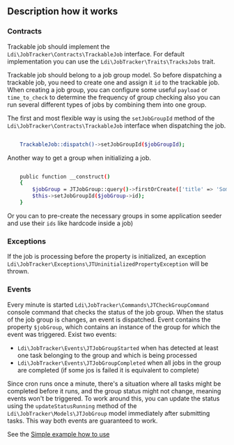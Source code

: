 
## Description how it works

### Contracts

Trackable job should implement the `Ldi\JobTracker\Contracts\TrackableJob` interface. For default implementation you can
use the `Ldi\JobTracker\Traits\TracksJobs` trait.

Trackable job should belong to a job group model. So before dispatching a trackable job, you need to create one and
assign it `id` to the trackable job. When creating a job group, you can configure some useful `payload` or
`time_to_check` to determine the frequency of group checking also you can run several different types of jobs by
combining them into one group.

The first and most flexible way is using the `setJobGroupId` method of the `Ldi\JobTracker\Contracts\TrackableJob`
interface when dispatching the job.

```bash

    TrackableJob::dispatch()->setJobGroupId($jobGroupId);
```

Another way to get a group when initializing a job.

```bash

    public function __construct()
    {
        $jobGroup = JTJobGroup::query()->firstOrCreate(['title' => 'Some job group title from preset']);
        $this->setJobGroupId($jobGroup->id);
    }
```

Or you can to pre-create the necessary groups in some application seeder and use their `ids` like hardcode inside a job)

### Exceptions

If the job is processing before the property is initialized, an exception
`Ldi\JobTracker\Exceptions\JTUninitializedPropertyException` will be thrown.

### Events

Every minute is started `Ldi\JobTracker\Commands\JTCheckGroupCommand` console command that checks the status of the job
group. When the status of the job group is changes, an event is dispatched. Event contains the property `$jobGroup`,
which contains an instance of the group for which the event was triggered. Exist two events:

- `Ldi\JobTracker\Events\JTJobGroupStarted` when has detected at least one task belonging to the group and which is
  being processed
- `Ldi\JobTracker\Events\JTJobGroupCompleted` when all jobs in the group are completed (if some jos is failed it is
  equivalent to complete)

Since cron runs once a minute, there's a situation where all tasks might be completed before it runs, and the group
status might not change, meaning events won't be triggered. To work around this, you can update the status using the
`updateStatusRunning` method of the `Ldi\JobTracker\Models\JTJobGroup` model immediately after submitting tasks. This
way both events are guaranteed to work.

See the [Simple example how to use](/.docs/example.md)